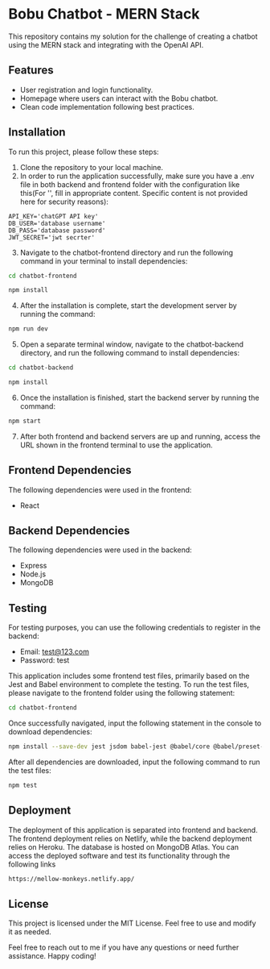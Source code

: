 # Bobu Chatbot - MERN Stack
This repository contains my solution for the challenge of creating a chatbot using the MERN stack and integrating with the OpenAI API.

## Features
 - User registration and login functionality.
 - Homepage where users can interact with the Bobu chatbot.
 - Clean code implementation following best practices.


## Installation
To run this project, please follow these steps:

1. Clone the repository to your local machine.
2. In order to run the application successfully, make sure you have a .env file in both backend and frontend folder with the configuration like this(For '', fill in appropriate content. Specific content is not provided here for security reasons):
``` plaintext
API_KEY='chatGPT API key'
DB_USER='database username'
DB_PASS='database password'
JWT_SECRET='jwt secrter'
```
3. Navigate to the chatbot-frontend directory and run the following command in your terminal to install dependencies:
```bash
cd chatbot-frontend
```
```bash
npm install
```
4. After the installation is complete, start the development server by running the command:
```bash
npm run dev
```
5. Open a separate terminal window, navigate to the chatbot-backend directory, and run the following command to install dependencies:
```bash
cd chatbot-backend
```
```bash
npm install
```
6. Once the installation is finished, start the backend server by running the command:
```bash
npm start
```
7. After both frontend and backend servers are up and running, access the URL shown in the frontend terminal to use the application.

## Frontend Dependencies
The following dependencies were used in the frontend:
- React

## Backend Dependencies
The following dependencies were used in the backend:
- Express
- Node.js
- MongoDB

## Testing
For testing purposes, you can use the following credentials to register in the backend:

- Email: test@123.com
- Password: test

This application includes some frontend test files, primarily based on the Jest and Babel environment to complete the testing. To run the test files, please navigate to the frontend folder using the following statement:
```bash
cd chatbot-frontend
```

Once successfully navigated, input the following statement in the console to download dependencies:
```bash
npm install --save-dev jest jsdom babel-jest @babel/core @babel/preset-env typescript ts-jest
```

After all dependencies are downloaded, input the following command to run the test files:
```bash
npm test
```

## Deployment
The deployment of this application is separated into frontend and backend. The frontend deployment relies on Netlify, while the backend deployment relies on Heroku. The database is hosted on MongoDB Atlas. You can access the deployed software and test its functionality through the following links

```bash
https://mellow-monkeys.netlify.app/
```

## License
This project is licensed under the MIT License. Feel free to use and modify it as needed.

Feel free to reach out to me if you have any questions or need further assistance. Happy coding!
